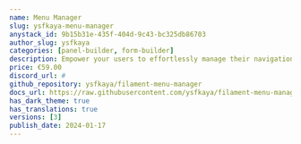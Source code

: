 ```yaml
---
name: Menu Manager
slug: ysfkaya-menu-manager
anystack_id: 9b15b31e-435f-404d-9c43-bc325db86703
author_slug: ysfkaya
categories: [panel-builder, form-builder]
description: Empower your users to effortlessly manage their navigation menus right from the front-end interface, enhancing user interaction and simplifying site navigation.
price: €59.00
discord_url: #
github_repository: ysfkaya/filament-menu-manager
docs_url: https://raw.githubusercontent.com/ysfkaya/filament-menu-manager-docs/main/README.md
has_dark_theme: true
has_translations: true
versions: [3]
publish_date: 2024-01-17
---
```

